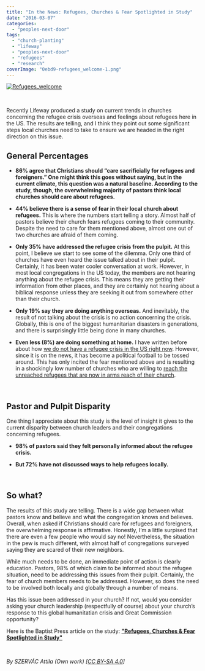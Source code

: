 ```yaml
---
title: "In the News: Refugees, Churches & Fear Spotlighted in Study"
date: "2016-03-07"
categories: 
  - "peoples-next-door"
tags: 
  - "church-planting"
  - "lifeway"
  - "peoples-next-door"
  - "refugees"
  - "research"
coverImage: "0ebd9-refugees_welcome-1.png"
---
```


[![Refugees_welcome](images/b4a4a-refugees_welcome.png)](https://keelancook.files.wordpress.com/2020/08/b4a4a-refugees_welcome.png)

 

Recently Lifeway produced a study on current trends in churches concerning the refugee crisis overseas and feelings about refugees here in the US. The results are telling, and I think they point out some significant steps local churches need to take to ensure we are headed in the right direction on this issue.

## **General Percentages**

- ****86% agree that Christians should “care sacrificially for refugees and foreigners.”** One might think this goes without saying, but in the current climate, this question was a natural baseline. According to the study, though, the overwhelming majority of pastors think local churches should care about refugees.**

- **44% believe there is a sense of fear in their local church about refugees.** This is where the numbers start telling a story. Almost half of pastors believe their church fears refugees coming to their community. Despite the need to care for them mentioned above, almost one out of two churches are afraid of them coming.

- **Only 35% have addressed the refugee crisis from the pulpit.** At this point, I believe we start to see some of the dilemma. Only one third of churches have even heard the issue talked about in their pulpit. Certainly, it has been water cooler conversation at work. However, in most local congregations in the US today, the members are not hearing anything about the refugee crisis. This means they are getting their information from other places, and they are certainly not hearing about a biblical response unless they are seeking it out from somewhere other than their church.

- **Only 19% say they are doing anything overseas.** And inevitably, the result of not talking about the crisis is no action concerning the crisis. Globally, this is one of the biggest humanitarian disasters in generations, and there is surprisingly little being done in many churches.

- **Even less (8%) are doing something at home.** I have written before about how [we do not have a refugee crisis in the US right now](http://blog.keelancook.com/2016/02/breaking-down-the-refugee-crisis.html). However, since it is on the news, it has become a political football to be tossed around. This has only incited the fear mentioned above and is resulting in a shockingly low number of churches who are willing to [reach the unreached refugees that are now in arms reach of their church](http://blog.keelancook.com/2015/10/peoples-next-door-what-are-you-going-to-do-about-it.html).

 

## **Pastor and Pulpit Disparity**

One thing I appreciate about this study is the level of insight it gives to the current disparity between church leaders and their congregations concerning refugees.

- ****98% of pastors said they felt personally informed about the refugee crisis.****

- **But 72% have not discussed ways to help refugees locally.**

 

## **So what?**

The results of this study are telling. There is a wide gap between what pastors know and believe and what the congregation knows and believes. Overall, when asked if Christians should care for refugees and foreigners, the overwhelming response is affirmative. Honestly, I’m a little surpised that there are even a few people who would say no! Nevertheless, the situation in the pew is much different, with almost half of congregations surveyed saying they are scared of their new neighbors.

While much needs to be done, an immediate point of action is clearly education. Pastors, 98% of which claim to be informed about the refugee situation, need to be addressing this issues from their pulpit. Certainly, the fear of church members needs to be addressed. However, so does the need to be involved both locally and globally through a number of means.

Has this issue been addressed in your church? If not, would you consider asking your church leadership (respectfully of course) about your church’s response to this global humanitatian crisis and Great Commission opportunity?

Here is the Baptist Press article on the study: **["Refugees, Churches & Fear Spotlighted in Study"](http://www.bpnews.net/46400/refugees-churches-and-fear-spotlighted-in-study)**

 

 _By SZERVÁC Attila (Own work) \[[CC BY-SA 4.0](http://creativecommons.org/licenses/by-sa/4.0)\]_
